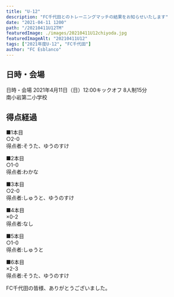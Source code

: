 ```yaml
---
title: "U-12"
description: "FC千代田とのトレーニングマッチの結果をお知らせいたします"
date: "2021-04-11 1200"
path: "/20210411U12TM"
featuredImage: ./images/20210411U12chiyoda.jpg
featuredImageAlt: "20210411U12"
tags: ["2021年度U-12", "FC千代田"]
author: "FC Esblanco"
---
```




## 日時・会場

日時・会場
2021年4月11日（日）12:00キックオフ 8人制15分  
南小岩第二小学校

## 得点経過

■1本目  
○2-0  
得点者:そうた、ゆうのすけ

■2本目  
○1-0  
得点者:わかな

■3本目  
○2-0  
得点者:しゅうと、ゆうのすけ

■4本目  
×0-2  
得点者:なし

■5本目  
○1-0  
得点者:しゅうと

■6本目  
×2-3  
得点者:そうた、ゆうのすけ

FC千代田の皆様、ありがとうございました。
